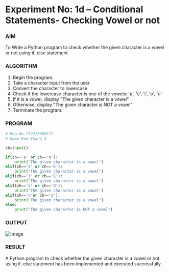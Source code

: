 # Experiment No: 1d – Conditional Statements- Checking Vowel or not

### AIM  
To Write a Python program to check whether the given character is a vowel or not using if..else statement
### ALGORITHM  
1. Begin the program.  
2. Take a character input from the user
3. Convert the character to lowercase
4. Check if the lowercase character is one of the vowels: 'a', 'e', 'i', 'o', 'u'
5. If it is a vowel, display "The given character is a vowel"
6. Otherwise, display "The given character is NOT a vowel"
4. Terminate the program.

### PROGRAM
```python
# Reg.No-212223060122
# Name-Keerthana S

ch=input()

if(ch=='a' or ch=='A'):
    print("The given character is a vowel")
elif(ch=='e' or ch=='E'):
    print("The given character is a vowel")
elif(ch=='i' or ch=='I'):
    print("The given character is a vowel")
elif(ch=='o' or ch=='O'):
    print("The given character is a vowel")
elif(ch=='u'or ch=='U'):
    print("The given character is a vowel")
else:
    print("The given character is NOT a vowel")
```

### OUTPUT
![image](https://github.com/user-attachments/assets/9f60cc2e-5a7a-4f4a-8aa9-72b89b5d4e75)

### RESULT
A Python program to check whether the given character is a vowel or not using if..else statement has been implemented and executed successfully.
